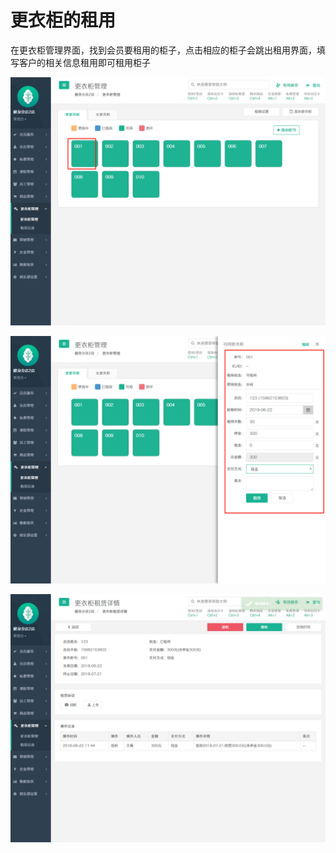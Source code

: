 # 更衣柜的租用

在更衣柜管理界面，找到会员要租用的柜子，点击相应的柜子会跳出租用界面，填写客户的相关信息租用即可租用柜子

![](../.gitbook/assets/1%20%2819%29.png)

![](../.gitbook/assets/2%20%2833%29.png)

![](../.gitbook/assets/3%20%2816%29.png)

